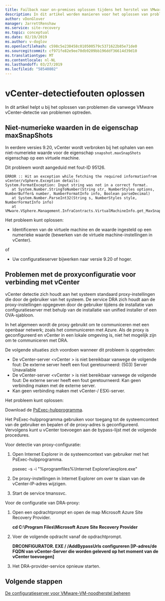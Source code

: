 ```yaml
---
title: Failback naar on-premises oplossen tijdens het herstel van VMware-VM na noodgevallen naar Azure met Azure Site Recovery | Microsoft Docs
description: In dit artikel worden manieren voor het oplossen van problemen met failback en opnieuw beveiligen tijdens het herstel van VMware-VM na noodgevallen naar Azure met Azure Site Recovery beschreven.
author: vDonGlover
manager: JarrettRenshaw
ms.service: site-recovery
ms.topic: conceptual
ms.date: 02/19/2019
ms.author: v-doglov
ms.openlocfilehash: c598c5e238458c010500579c5371622b85e71de0
ms.sourcegitcommit: cf971fe82e9ee70db9209bb196ddf36614d39d10
ms.translationtype: MT
ms.contentlocale: nl-NL
ms.lasthandoff: 03/27/2019
ms.locfileid: "58540802"
---
```

# <a name="troubleshoot-vcenter-discovery-failures"></a>vCenter-detectiefouten oplossen

In dit artikel helpt u bij het oplossen van problemen die vanwege VMware vCenter-detectie van problemen optreden.

## <a name="non-numeric-values-in-the-maxsnapshots-property"></a>Niet-numerieke waarden in de eigenschap maxSnapShots

In eerdere versies 9.20, vCenter wordt verbroken bij het ophalen van een niet-numerieke waarde voor de eigenschap `snapshot.maxSnapShots` eigenschap op een virtuele machine.

Dit probleem wordt aangeduid met fout-ID 95126.

    ERROR :: Hit an exception while fetching the required informationfrom vCenter/vSphere.Exception details:
    System.FormatException: Input string was not in a correct format.
       at System.Number.StringToNumber(String str, NumberStyles options, NumberBuffer& number, NumberFormatInfo info, Boolean parseDecimal)
       at System.Number.ParseInt32(String s, NumberStyles style, NumberFormatInfo info)
       at VMware.VSphere.Management.InfraContracts.VirtualMachineInfo.get_MaxSnapshots()
    
Het probleem kunt oplossen:

- Identificeren van de virtuele machine en de waarde ingesteld op een numerieke waarde (bewerken van de virtuele machine-instellingen in vCenter).

of

- Uw configuratieserver bijwerken naar versie 9.20 of hoger.

## <a name="proxy-configuration-issues-for-vcenter-connectivity"></a>Problemen met de proxyconfiguratie voor verbinding met vCenter

vCenter detectie zich houdt aan het systeem standaard proxy-instellingen die door de gebruiker van het systeem. De service DRA zich houdt aan de proxy-instellingen opgegeven door de gebruiker tijdens de installatie van configuratieserver met behulp van de installatie van unified installer of een OVA-sjabloon. 

In het algemeen wordt de proxy gebruikt om te communiceren met een openbaar netwerk; zoals het communiceren met Azure. Als de proxy is geconfigureerd en vCenter in een lokale omgeving is, niet het mogelijk zijn om te communiceren met DRA.

De volgende situaties zich voordoen wanneer dit probleem is opgetreden:

- De vCenter-server \<vCenter > is niet bereikbaar vanwege de volgende fout: De externe server heeft een fout geretourneerd: (503) Server Unavailable
- De vCenter-server \<vCenter > is niet bereikbaar vanwege de volgende fout: De externe server heeft een fout geretourneerd: Kan geen verbinding maken met de externe server.
- Kan geen verbinding maken met vCenter-/ ESXi-server.

Het probleem kunt oplossen:

Download de [PsExec-hulpprogramma](https://aka.ms/PsExec). 

Het PsExec-hulpprogramma gebruiken voor toegang tot de systeemcontext van de gebruiker en bepalen of de proxy-adres is geconfigureerd. Vervolgens kunt u vCenter toevoegen aan de bypass-lijst met de volgende procedures.

Voor detectie van proxy-configuratie:

1. Open Internet Explorer in de systeemcontext van gebruiker met het PsExec-hulpprogramma.
    
    psexec -s -i "%programfiles%\Internet Explorer\iexplore.exe"

2. De proxy-instellingen in Internet Explorer om over te slaan van de vCenter-IP-adres wijzigen.
3. Start de service tmanssvc.

Voor de configuratie van DRA-proxy:

1. Open een opdrachtprompt en open de map Microsoft Azure Site Recovery Provider.
 
    **cd C:\Program Files\Microsoft Azure Site Recovery Provider**

3. Voer de volgende opdracht vanaf de opdrachtprompt.
   
   **DRCONFIGURATOR. EXE / /AddBypassUrls configureren [IP-adres/de FQDN van vCenter-Server die worden geleverd op het moment van de vCenter toevoegen]**

4. Het DRA-provider-service opnieuw starten.

## <a name="next-steps"></a>Volgende stappen

[De configuratieserver voor VMware-VM-noodherstel beheren](https://docs.microsoft.com/azure/site-recovery/vmware-azure-manage-configuration-server#refresh-configuration-server) 
